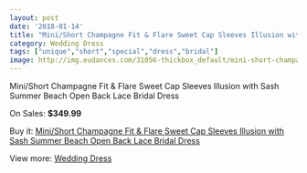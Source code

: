 ```yaml
---
layout: post
date: '2018-01-14'
title: "Mini/Short Champagne Fit & Flare Sweet Cap Sleeves Illusion with Sash Summer Beach Open Back Lace Bridal Dress"
category: Wedding Dress
tags: ["unique","short","special","dress","bridal"]
image: http://img.eudances.com/31056-thickbox_default/mini-short-champagne-fit-flare-sweet-cap-sleeves-illusion-with-sash-summer-beach-open-back-lace-bridal-dress.jpg
---
```

Mini/Short Champagne Fit & Flare Sweet Cap Sleeves Illusion with Sash Summer Beach Open Back Lace Bridal Dress

On Sales: **$349.99**
<a href="https://www.eudances.com/en/wedding-dress/9809-mini-short-champagne-fit-flare-sweet-cap-sleeves-illusion-with-sash-summer-beach-open-back-lace-bridal-dress.html"><amp-img layout="responsive" width="600" height="600" src="//img.eudances.com/31056-thickbox_default/mini-short-champagne-fit-flare-sweet-cap-sleeves-illusion-with-sash-summer-beach-open-back-lace-bridal-dress.jpg" alt="Mini/Short Champagne Fit & Flare Sweet Cap Sleeves Illusion with Sash Summer Beach Open Back Lace Bridal Dress 0" /></a>
<a href="https://www.eudances.com/en/wedding-dress/9809-mini-short-champagne-fit-flare-sweet-cap-sleeves-illusion-with-sash-summer-beach-open-back-lace-bridal-dress.html"><amp-img layout="responsive" width="600" height="600" src="//img.eudances.com/31076-thickbox_default/mini-short-champagne-fit-flare-sweet-cap-sleeves-illusion-with-sash-summer-beach-open-back-lace-bridal-dress.jpg" alt="Mini/Short Champagne Fit & Flare Sweet Cap Sleeves Illusion with Sash Summer Beach Open Back Lace Bridal Dress 1" /></a>
<a href="https://www.eudances.com/en/wedding-dress/9809-mini-short-champagne-fit-flare-sweet-cap-sleeves-illusion-with-sash-summer-beach-open-back-lace-bridal-dress.html"><amp-img layout="responsive" width="600" height="600" src="//img.eudances.com/31075-thickbox_default/mini-short-champagne-fit-flare-sweet-cap-sleeves-illusion-with-sash-summer-beach-open-back-lace-bridal-dress.jpg" alt="Mini/Short Champagne Fit & Flare Sweet Cap Sleeves Illusion with Sash Summer Beach Open Back Lace Bridal Dress 2" /></a>
<a href="https://www.eudances.com/en/wedding-dress/9809-mini-short-champagne-fit-flare-sweet-cap-sleeves-illusion-with-sash-summer-beach-open-back-lace-bridal-dress.html"><amp-img layout="responsive" width="600" height="600" src="//img.eudances.com/31074-thickbox_default/mini-short-champagne-fit-flare-sweet-cap-sleeves-illusion-with-sash-summer-beach-open-back-lace-bridal-dress.jpg" alt="Mini/Short Champagne Fit & Flare Sweet Cap Sleeves Illusion with Sash Summer Beach Open Back Lace Bridal Dress 3" /></a>
<a href="https://www.eudances.com/en/wedding-dress/9809-mini-short-champagne-fit-flare-sweet-cap-sleeves-illusion-with-sash-summer-beach-open-back-lace-bridal-dress.html"><amp-img layout="responsive" width="600" height="600" src="//img.eudances.com/31073-thickbox_default/mini-short-champagne-fit-flare-sweet-cap-sleeves-illusion-with-sash-summer-beach-open-back-lace-bridal-dress.jpg" alt="Mini/Short Champagne Fit & Flare Sweet Cap Sleeves Illusion with Sash Summer Beach Open Back Lace Bridal Dress 4" /></a>
<a href="https://www.eudances.com/en/wedding-dress/9809-mini-short-champagne-fit-flare-sweet-cap-sleeves-illusion-with-sash-summer-beach-open-back-lace-bridal-dress.html"><amp-img layout="responsive" width="600" height="600" src="//img.eudances.com/31072-thickbox_default/mini-short-champagne-fit-flare-sweet-cap-sleeves-illusion-with-sash-summer-beach-open-back-lace-bridal-dress.jpg" alt="Mini/Short Champagne Fit & Flare Sweet Cap Sleeves Illusion with Sash Summer Beach Open Back Lace Bridal Dress 5" /></a>
<a href="https://www.eudances.com/en/wedding-dress/9809-mini-short-champagne-fit-flare-sweet-cap-sleeves-illusion-with-sash-summer-beach-open-back-lace-bridal-dress.html"><amp-img layout="responsive" width="600" height="600" src="//img.eudances.com/31071-thickbox_default/mini-short-champagne-fit-flare-sweet-cap-sleeves-illusion-with-sash-summer-beach-open-back-lace-bridal-dress.jpg" alt="Mini/Short Champagne Fit & Flare Sweet Cap Sleeves Illusion with Sash Summer Beach Open Back Lace Bridal Dress 6" /></a>
<a href="https://www.eudances.com/en/wedding-dress/9809-mini-short-champagne-fit-flare-sweet-cap-sleeves-illusion-with-sash-summer-beach-open-back-lace-bridal-dress.html"><amp-img layout="responsive" width="600" height="600" src="//img.eudances.com/31070-thickbox_default/mini-short-champagne-fit-flare-sweet-cap-sleeves-illusion-with-sash-summer-beach-open-back-lace-bridal-dress.jpg" alt="Mini/Short Champagne Fit & Flare Sweet Cap Sleeves Illusion with Sash Summer Beach Open Back Lace Bridal Dress 7" /></a>
<a href="https://www.eudances.com/en/wedding-dress/9809-mini-short-champagne-fit-flare-sweet-cap-sleeves-illusion-with-sash-summer-beach-open-back-lace-bridal-dress.html"><amp-img layout="responsive" width="600" height="600" src="//img.eudances.com/31069-thickbox_default/mini-short-champagne-fit-flare-sweet-cap-sleeves-illusion-with-sash-summer-beach-open-back-lace-bridal-dress.jpg" alt="Mini/Short Champagne Fit & Flare Sweet Cap Sleeves Illusion with Sash Summer Beach Open Back Lace Bridal Dress 8" /></a>
<a href="https://www.eudances.com/en/wedding-dress/9809-mini-short-champagne-fit-flare-sweet-cap-sleeves-illusion-with-sash-summer-beach-open-back-lace-bridal-dress.html"><amp-img layout="responsive" width="600" height="600" src="//img.eudances.com/31068-thickbox_default/mini-short-champagne-fit-flare-sweet-cap-sleeves-illusion-with-sash-summer-beach-open-back-lace-bridal-dress.jpg" alt="Mini/Short Champagne Fit & Flare Sweet Cap Sleeves Illusion with Sash Summer Beach Open Back Lace Bridal Dress 9" /></a>
<a href="https://www.eudances.com/en/wedding-dress/9809-mini-short-champagne-fit-flare-sweet-cap-sleeves-illusion-with-sash-summer-beach-open-back-lace-bridal-dress.html"><amp-img layout="responsive" width="600" height="600" src="//img.eudances.com/31067-thickbox_default/mini-short-champagne-fit-flare-sweet-cap-sleeves-illusion-with-sash-summer-beach-open-back-lace-bridal-dress.jpg" alt="Mini/Short Champagne Fit & Flare Sweet Cap Sleeves Illusion with Sash Summer Beach Open Back Lace Bridal Dress 10" /></a>
<a href="https://www.eudances.com/en/wedding-dress/9809-mini-short-champagne-fit-flare-sweet-cap-sleeves-illusion-with-sash-summer-beach-open-back-lace-bridal-dress.html"><amp-img layout="responsive" width="600" height="600" src="//img.eudances.com/31066-thickbox_default/mini-short-champagne-fit-flare-sweet-cap-sleeves-illusion-with-sash-summer-beach-open-back-lace-bridal-dress.jpg" alt="Mini/Short Champagne Fit & Flare Sweet Cap Sleeves Illusion with Sash Summer Beach Open Back Lace Bridal Dress 11" /></a>
<a href="https://www.eudances.com/en/wedding-dress/9809-mini-short-champagne-fit-flare-sweet-cap-sleeves-illusion-with-sash-summer-beach-open-back-lace-bridal-dress.html"><amp-img layout="responsive" width="600" height="600" src="//img.eudances.com/31065-thickbox_default/mini-short-champagne-fit-flare-sweet-cap-sleeves-illusion-with-sash-summer-beach-open-back-lace-bridal-dress.jpg" alt="Mini/Short Champagne Fit & Flare Sweet Cap Sleeves Illusion with Sash Summer Beach Open Back Lace Bridal Dress 12" /></a>
<a href="https://www.eudances.com/en/wedding-dress/9809-mini-short-champagne-fit-flare-sweet-cap-sleeves-illusion-with-sash-summer-beach-open-back-lace-bridal-dress.html"><amp-img layout="responsive" width="600" height="600" src="//img.eudances.com/31064-thickbox_default/mini-short-champagne-fit-flare-sweet-cap-sleeves-illusion-with-sash-summer-beach-open-back-lace-bridal-dress.jpg" alt="Mini/Short Champagne Fit & Flare Sweet Cap Sleeves Illusion with Sash Summer Beach Open Back Lace Bridal Dress 13" /></a>
<a href="https://www.eudances.com/en/wedding-dress/9809-mini-short-champagne-fit-flare-sweet-cap-sleeves-illusion-with-sash-summer-beach-open-back-lace-bridal-dress.html"><amp-img layout="responsive" width="600" height="600" src="//img.eudances.com/31063-thickbox_default/mini-short-champagne-fit-flare-sweet-cap-sleeves-illusion-with-sash-summer-beach-open-back-lace-bridal-dress.jpg" alt="Mini/Short Champagne Fit & Flare Sweet Cap Sleeves Illusion with Sash Summer Beach Open Back Lace Bridal Dress 14" /></a>
<a href="https://www.eudances.com/en/wedding-dress/9809-mini-short-champagne-fit-flare-sweet-cap-sleeves-illusion-with-sash-summer-beach-open-back-lace-bridal-dress.html"><amp-img layout="responsive" width="600" height="600" src="//img.eudances.com/31062-thickbox_default/mini-short-champagne-fit-flare-sweet-cap-sleeves-illusion-with-sash-summer-beach-open-back-lace-bridal-dress.jpg" alt="Mini/Short Champagne Fit & Flare Sweet Cap Sleeves Illusion with Sash Summer Beach Open Back Lace Bridal Dress 15" /></a>
<a href="https://www.eudances.com/en/wedding-dress/9809-mini-short-champagne-fit-flare-sweet-cap-sleeves-illusion-with-sash-summer-beach-open-back-lace-bridal-dress.html"><amp-img layout="responsive" width="600" height="600" src="//img.eudances.com/31061-thickbox_default/mini-short-champagne-fit-flare-sweet-cap-sleeves-illusion-with-sash-summer-beach-open-back-lace-bridal-dress.jpg" alt="Mini/Short Champagne Fit & Flare Sweet Cap Sleeves Illusion with Sash Summer Beach Open Back Lace Bridal Dress 16" /></a>
<a href="https://www.eudances.com/en/wedding-dress/9809-mini-short-champagne-fit-flare-sweet-cap-sleeves-illusion-with-sash-summer-beach-open-back-lace-bridal-dress.html"><amp-img layout="responsive" width="600" height="600" src="//img.eudances.com/31060-thickbox_default/mini-short-champagne-fit-flare-sweet-cap-sleeves-illusion-with-sash-summer-beach-open-back-lace-bridal-dress.jpg" alt="Mini/Short Champagne Fit & Flare Sweet Cap Sleeves Illusion with Sash Summer Beach Open Back Lace Bridal Dress 17" /></a>
<a href="https://www.eudances.com/en/wedding-dress/9809-mini-short-champagne-fit-flare-sweet-cap-sleeves-illusion-with-sash-summer-beach-open-back-lace-bridal-dress.html"><amp-img layout="responsive" width="600" height="600" src="//img.eudances.com/31059-thickbox_default/mini-short-champagne-fit-flare-sweet-cap-sleeves-illusion-with-sash-summer-beach-open-back-lace-bridal-dress.jpg" alt="Mini/Short Champagne Fit & Flare Sweet Cap Sleeves Illusion with Sash Summer Beach Open Back Lace Bridal Dress 18" /></a>
<a href="https://www.eudances.com/en/wedding-dress/9809-mini-short-champagne-fit-flare-sweet-cap-sleeves-illusion-with-sash-summer-beach-open-back-lace-bridal-dress.html"><amp-img layout="responsive" width="600" height="600" src="//img.eudances.com/31058-thickbox_default/mini-short-champagne-fit-flare-sweet-cap-sleeves-illusion-with-sash-summer-beach-open-back-lace-bridal-dress.jpg" alt="Mini/Short Champagne Fit & Flare Sweet Cap Sleeves Illusion with Sash Summer Beach Open Back Lace Bridal Dress 19" /></a>
<a href="https://www.eudances.com/en/wedding-dress/9809-mini-short-champagne-fit-flare-sweet-cap-sleeves-illusion-with-sash-summer-beach-open-back-lace-bridal-dress.html"><amp-img layout="responsive" width="600" height="600" src="//img.eudances.com/31057-thickbox_default/mini-short-champagne-fit-flare-sweet-cap-sleeves-illusion-with-sash-summer-beach-open-back-lace-bridal-dress.jpg" alt="Mini/Short Champagne Fit & Flare Sweet Cap Sleeves Illusion with Sash Summer Beach Open Back Lace Bridal Dress 20" /></a>

Buy it: [Mini/Short Champagne Fit & Flare Sweet Cap Sleeves Illusion with Sash Summer Beach Open Back Lace Bridal Dress](https://www.eudances.com/en/wedding-dress/9809-mini-short-champagne-fit-flare-sweet-cap-sleeves-illusion-with-sash-summer-beach-open-back-lace-bridal-dress.html "Mini/Short Champagne Fit & Flare Sweet Cap Sleeves Illusion with Sash Summer Beach Open Back Lace Bridal Dress")

View more: [Wedding Dress](https://www.eudances.com/en/164-wedding-dress "Wedding Dress")